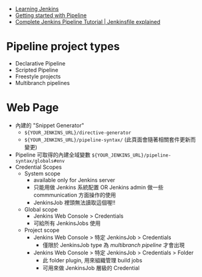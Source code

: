 - [Learning Jenkins](https://docs.cloudbees.com/docs/admin-resources/latest/)
- [Getting started with Pipeline](https://www.jenkins.io/doc/book/pipeline/getting-started/)
- [Complete Jenkins Pipeline Tutorial | Jenkinsfile explained](https://www.youtube.com/watch?v=7KCS70sCoK0&ab_channel=TechWorldwithNana)


# Pipeline project types

- Declarative Pipeline
- Scripted Pipeline
- Freestyle projects
- Multibranch pipelines


# Web Page

- 內建的 "Snippet Generator"
    - `${YOUR_JENKINS_URL}/directive-generator`
    - `${YOUR_JENKINS_URL}/pipeline-syntax/` (此頁面會隨著相關套件更新而變更)
- Pipeline 可取得的內建全域變數 `${YOUR_JENKINS_URL}/pipeline-syntax/globals#env`
- Credential Scopes
    - System scope
        - available only for Jenkins server
        - 只能用做 Jenkins 系統配置 OR Jenkins admin 做一些 commmunication 方面操作的使用 
        - JenkinsJob 裡頭無法讀取這個喔!!
    - Global scope
        - Jenkins Web Console > Credentials
        - 可給所有 JenkinsJobs 使用 
    - Project scope
        - Jenkins Web Console > 特定 JenkinsJob > Credentials
            - 僅限於 JenkinsJob type 為 *multibranch pipeline* 才會出現
        - Jenkins Web Console > 特定 JenkinsJob > Credentials > Folder
            - 此 folder plugin, 用來組織管理 build jobs
            - 可用來做 JenkinsJob 層級的 Credential
